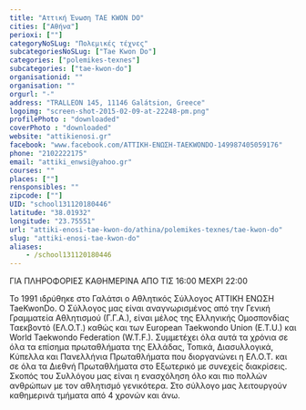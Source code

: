 ```yaml
---
title: "Αττική Ένωση TAE KWON DO"
cities: ["Αθήνα"]
perioxi: [""]
categoryNoSLug: "Πολεμικές τέχνες"
subcategoriesNoSLug: ["Tae Kwon Do"]
categories: ["polemikes-texnes"]
subcategories: ["tae-kwon-do"]
organisationid: ""
organisation: ""
orgurl: "-"
address: "TRALLEON 145, 11146 Galátsion, Greece"
logoimg: "screen-shot-2015-02-09-at-22248-pm.png"
profilePhoto : "downloaded"
coverPhoto : "downloaded"
website: "attikienosi.gr"
facebook: "www.facebook.com/ΑΤΤΙΚΗ-ΕΝΩΣΗ-TAEKWONDO-149987405059176"
phone: "2102222175"
email: "attiki_enwsi@yahoo.gr"
courses: ""
places: [""]
rensponsibles: ""
zipcode: [""]
UID: "school131120180446"
latitude: "38.01932"
longitude: "23.75551"
url: "attiki-enosi-tae-kwon-do/athina/polemikes-texnes/tae-kwon-do"
slug: "attiki-enosi-tae-kwon-do"
aliases:
    - /school131120180446
---
```



ΓΙΑ ΠΛΗΡΟΦΟΡΙΕΣ ΚΑΘΗΜΕΡΙΝΑ ΑΠΟ ΤΙΣ 16:00 ΜΕΧΡΙ 22:00

Το 1991 ιδρύθηκε στο Γαλάτσι ο Αθλητικός Σύλλογος ΑΤΤΙΚΗ ΕΝΩΣΗ TaeKwonDo. Ο Σύλλογος μας είναι αναγνωρισμένος από την Γενική Γραμματεία Αθλητισμού (Γ.Γ.Α.), είναι μέλος της Ελληνικής Ομοσπονδίας Ταεκβοντό (ΕΛ.Ο.Τ.) καθώς και των European Taekwondo Union (E.T.U.) και World Taekwondo Federation (W.T.F.). Συμμετέχει όλα αυτά τα χρόνια σε όλα τα επίσημα πρωταθλήματα της Ελλάδας, Τοπικά, Διασυλλογικά, Κύπελλα και Πανελλήνια Πρωταθλήματα που διοργανώνει η ΕΛ.Ο.Τ. και σε όλα τα Διεθνή Πρωταθλήματα στο Εξωτερικό με συνεχείς διακρίσεις. Σκοπός του Συλλόγου μας είναι η ενασχόληση όλο και πιο πολλών ανθρώπων με τον αθλητισμό γενικότερα. Στο σύλλογο μας λειτουργούν καθημερινά τμήματα από 4 χρονών και άνω.